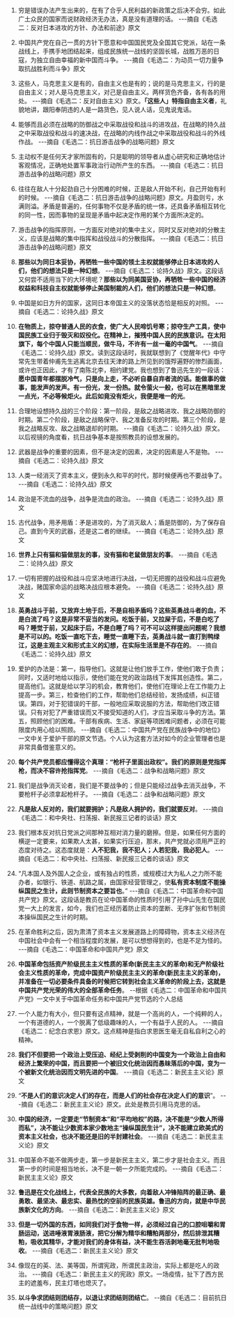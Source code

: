 1. 穷是错误办法产生出来的，在有了合乎人民利益的新政策之后决不会穷。如此广土众民的国家而说财政经济无办法，真是没有道理的话。 ---摘自《毛选二：反对日本进攻的方针、办法和前途》原文

2. 中国共产党在自己一贯的方针下愿意和中国国民党及全国其它党派，站在一条战线上，手携手地团结起来，组成民族统一战线的坚固长城，战胜万恶的日寇，为独立自由幸福的新中国而斗争。 ---摘自《毛选二：为动员一切力量争取抗战胜利而斗争》原文

3. 这些人，马克思主义是有的，自由主义也是有的；说的是马克思主义，行的是自由主义；对人是马克思主义，对己是自由主义。两样货色齐备，各有各的用处。 ---摘自《毛选二：反对自由主义》原文。**「这些人」特指自由主义者**，礼貌地讲，跟阳奉阴违的人是一路货色，见人说人话，见鬼说鬼话。

4. 能够而且必须在战略的防御战之中采取战役和战斗的进攻战，在战略的持久战之中采取战役和战斗的速决战，在战略的内线作战之中采取战役和战斗的外线作战。 ---摘自《毛选二：抗日游击战争的战略问题》原文

5. 主动权不是任何天才家所固有的，只是聪明的领导者从虚心研究和正确地估计客观情况，正确地处置军事政治行动所产生的东西。 ---摘自《毛选二：抗日游击战争的战略问题》原文

6. 往往在敌人十分起劲自己十分困难的时候，正是敌人开始不利，自己开始有利的时候。 ---摘自《毛选二：抗日游击战争的战略问题》原文。月盈则亏，水满则溢。矛盾是普遍的，任何事物不仅是矛盾的统一体，还具备矛盾相互转化的同一性，因而事物的呈现是矛盾中起决定作用的某个方面所决定的。

7. 游击战争的指挥原则，一方面反对绝对的集中主义，同时又反对绝对的分散主义，应该是战略的集中指挥和战役战斗的分散指挥。 ---摘自《毛选二：抗日游击战争的战略问题》原文

8. **那些以为同日本妥协，再牺牲一些中国的领土主权就能够停止日本进攻的人们，他们的想法只是一种幻想**。 ---摘自《毛选二：论持久战》原文。这段话又何尝不适用当下的大环境呢？**那些以为同美国妥协，再牺牲一些中国的经济权益和科技自主权就能够停止美国制裁的人们，他们的想法只是一种幻想**。

9. 中国是如日方升的国家，这同日本帝国主义的没落状态恰是相反的对照。 ---摘自《毛选二：论持久战》原文

10. **在物质上，掠夺普通人民的衣食，使广大人民啼饥号寒；掠夺生产工具，使中国民族工业归于毁灭和奴役化。在精神上，摧残中国人民的民族意识。在太阳旗下，每个中国人只能当顺民，做牛马，不许有一丝一毫的中国气**。 ---摘自《毛选二：论持久战》原文。读到这段话时，我就联想到了《觉醒年代》中守常先生带着仲甫先生逃离北京去往天津的路上所见到的饿殍遍野的惨烈画面，或许也正因此，才有了南陈北李，相约建党。我也想到了鲁迅先生的一段话：**愿中国青年都摆脱冷气，只是向上走，不必听自暴自弃者流的话。能做事的做事，能发声的发声。有一份光，发一份热。就令萤火一般，也可以在黑暗里发一点光，不必等候炬火。此后如竟没有炬火，我便是唯一的光**。

11. 合理地设想持久战的三个阶段：第一阶段，是敌之战略进攻、我之战略防御的时期。第二个阶段，是敌之战略保守、我之准备反攻的时期。第三个阶段，是我之战略反攻、敌之战略退却的时期。 ---摘自《毛选二：论持久战》原文。以后视镜的角度看，抗日战争基本是按照教员的设想发展的。

12. 武器是战争的重要的因素，但不是决定的因素，决定的因素是人不是物。 ---摘自《毛选二：论持久战》原文

13. 人类一经消灭了资本主义，便到永久和平的时代，那时候便再也不要战争了。 ---摘自《毛选二：论持久战》原文

14. 政治是不流血的战争，战争是流血的政治。 ---摘自《毛选二：论持久战》原文

15. 古代战争，用矛用盾：矛是进攻的，为了消灭敌人；盾是防御的，为了保存自己。直到今天的武器，还是这二者的继续。 ---摘自《毛选二：论持久战》原文

16. **世界上只有猫和猫做朋友的事，没有猫和老鼠做朋友的事**。 ---摘自《毛选二：论持久战》原文

17. 一切有把握的战役和战斗应坚决地进行决战，一切无把握的战役和战斗应避免决战，赌国家命运的战略决战应根本避免。 ---摘自《毛选二：论持久战》原文

18. **英勇战斗于前，又放弃土地于后，不是自相矛盾吗？这些英勇战斗者的血，不是白流了吗？这是非常不妥当的发问。吃饭于前，又拉屎于后，不是白吃了吗？睡觉于前，又起床于后，不是白睡了吗？可不可以这样提出问题呢？我想是不可以的。吃饭一直吃下去，睡觉一直睡下去，英勇战斗就一直打到鸭绿江，这是主观主义和形式主义的幻想，在实际生活里是不存在的**。 ---摘自《毛选二：论持久战》原文

19. 爱护的办法是：第一，指导他们。这就是让他们放手工作，使他们敢于负责；同时，又适时地给以指示，使他们能在党的政治路线下发挥其创造性。第二，提高他们。这就是给以学习的机会，教育他们，使他们在理论上在工作能力上提高一步。第三，检查他们的工作，帮助他们总结经验，发扬成绩，纠正错误。第四，对于犯错误的干部，一般地应采取说服的方法，帮助他们改正错误。只有对犯了严重错误而又不接受知道的人们，才应当采取斗争的方法。第五，照顾他们的困难。干部有疾病、生活、家庭等项困难问题者，必须在可能限度内用心给以照顾。 ---摘自《毛选二：中国共产党在民族战争中的地位》一文中关于爱护干部的原文节选。个人认为这套方法对如今的企业管理者也是非常具备借鉴意义的。

20. **每个共产党员都应懂得这个真理：“枪杆子里面出政权”。我们的原则是党指挥枪，而决不容许抢指挥党**。 ---摘自《毛选二：战争和战略问题》原文

21. 我们是战争消灭论者，我们是不要战争的；但是只能经过战争去消灭战争，不要枪杆子必须拿起枪杆子。 ---摘自《毛选二：战争和战略问题》原文

22. **凡是敌人反对的，我们就要拥护；凡是敌人拥护的，我们就要反对**。 ---摘自《毛选二：和中央社、扫荡报、新民报三记者的谈话》原文

23. 我们根本反对抗日党派之间那种互相对消力量的磨擦。但是，如果任何方面的横逆一定要来，如果欺人太甚，如果实行压迫，那末，共产党就必须用严正的态度对待之。这态度就是：**人不犯我，我不犯人；人若犯我，我必犯人**。 ---摘自《毛选二：和中央社、扫荡报、新民报三记者的谈话》原文

24. “凡本国人及外国人之企业，或有独占的性质，或规模过大为私人之力所不能办者，如银行、铁道、航路之属，由国家经营管理之，使**私有资本制度不能操纵国民之生计，此则节制资本之要旨也**。” ---摘自《毛选二：中国革命和中国共产党》原文。这段话是教员在论中国革命的性质时引用了孙中山先生在国民党一大上的发言，如今，我们也正经历着防止资本的垄断、无序扩张和节制资本操纵国民之生计的时期。

25. 在革命胜利之后，因为肃清了资本主义发展道路上的障碍物，资本主义经济在中国社会中会有一个相当程度的发展，是可以想想得到的，也是不足为怪的。 ---摘自《毛选二：中国革命和中国共产党》原文

26. **中国革命包括资产阶级民主主义性质的革命(新民主主义的革命)和无产阶级社会主义性质的革命，完成中国资产阶级民主主义的革命(新民主主义的革命)，并准备在一切必要条件具备的时候把它转到社会主义革命的阶段上去，这就是中国共产党光荣的伟大的全部革命任务**。 --根据《毛选二：中国革命和中国共产党》一文中关于中国革命任务和中国共产党节选的个人总结

27. 一个人能力有大小，但只要有这点精神，就是一个高尚的人，一个纯粹的人，一个有道德的人，一个脱离了低级趣味的人，一个有益于人民的人。 ---摘自《毛选二：纪念白求恩》原文。这点精神是指白求恩医生毫无自私自利之心的精神。

28. **我们不但要把一个政治上受压迫、经纪上受剥削的中国变为一个政治上自由和经济上繁荣的中国，而且要把一个被旧文化统治因而愚昧落后的中国，变为一个被新文化统治因而文明先进的中国**。 ---摘自《毛选二：新民主主义论》原文

29. “**不是人们的意识决定人们的存在，而是人们的社会存在决定人们的意识**”。 ---摘自《毛选二：新民主主义论》原文。此处是教员引用马克思的话。

30. **中国的经济，一定要走“节制资本”和“平均地权”的路，决不能是“少数人所得而私”，决不能让少数资本家少数地主“操纵国民生计”，决不能建立欧美式的资本主义社会，也决不能还是旧的半封建社会**。 ---摘自《毛选二：新民主主义论》原文

31. 中国革命不能不做两步走，第一步是新民主主义，第二步才是社会主义。而且第一步的时间是相当地长，决不是一朝一夕所能完成的。 ---摘自《毛选二：新民主主义论》原文

32. **鲁迅是在文化战线上，代表全民族的大多数，向着敌人冲锋陷阵的最正确、最勇敢、最坚决、最忠实、最热忱的空前的民族英雄。鲁迅的方向，就是中华民族新文化的方向**。 ---摘自《毛选二：新民主主义论》原文

33. **但是一切外国的东西，如同我们对于食物一样，必须经过自己的口腔咀嚼和胃肠运动，送进唾液胃液肠液，把它分解为精华和糟粕两部分，然后排泄其糟粕，吸收其精华，才能对我们的身体有益，决不能生吞活剥地毫无批判地吸收**。 ---摘自《毛选二：新民主主义论》原文

34. 像现在的英、法、美等国，所谓宪政，所谓民主政治，实际上都是吃人的政治。 ---摘自《毛选二：新民主主义的宪政》原文。一场疫情，扯下了西方民主的遮羞布，民主灯塔也熄灭了。

35. **以斗争求团结则团结存，以退让求团结则团结亡**。 --摘自《毛选二：目前抗日统一战线中的策略问题》原文
